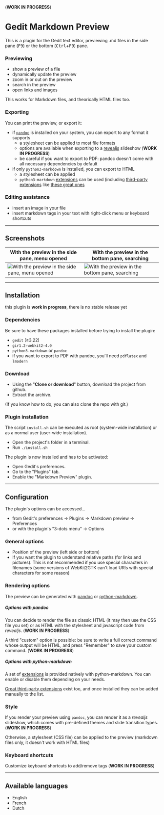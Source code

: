 (**WORK IN PROGRESS**)

# Gedit Markdown Preview

<!-- TODO

- [~] différencier explicitement le chemin d'exécution pour l'ouverture d'un
fichier (reconnaissance format etc.) d'un reload normal
	- [ ] régression : si un doc est ouvert et que c'est désac et qu'on active,
		ça ne réagit pas et on ne peut pas recharger
- reveal js https://github.com/jgm/pandoc/wiki/Using-pandoc-to-produce-reveal.js-slides
	- [ ] prefs
		- [ ] rendu fonctionnel
		- [ ] transitions
		- [ ] numéros de pages
		- [ ] paramètres de thème
	- [ ] export
		- [ ] ne pas désactiver l'entrée quand on exporte
		- [ ] rendu fonctionnel
		- [ ] transitions
		- [ ] numéros de pages
		- [ ] paramètres de thème
- print(doc.get_mime_type(), doc.get_content_type())
- [ ] CSS for admonitions (and other default plugins ?)
	- [ ] and pymdown ??
- [ ] bring back the fullscreen, but better

~     TODO -->

This is a plugin for the Gedit text editor, previewing .md files in the side pane
(<kbd>F9</kbd>) or the bottom (<kbd>Ctrl</kbd>+<kbd>F9</kbd>) pane.

### Previewing

- show a preview of a file
- dynamically update the preview
- zoom in or out on the preview
- search in the preview
- open links and images

This works for Markdown files, and theorically HTML files too.

### Exporting

You can print the preview, or export it:

- if [`pandoc`](https://pandoc.org/) is installed on your system, you can export to any format it supports
	- a stylesheet can be applied to most file formats
	- options are available when exporting to a [revealjs](https://revealjs.com) slideshow (**WORK IN PROGRESS**)
	- be careful if you want to export to PDF: pandoc doesn't come with all necessary dependencies by default
- if only `python3-markdown` is installed, you can export to HTML
	- a stylesheet can be applied
	- `python3-markdown` [extensions](https://python-markdown.github.io/extensions/) can be used (including [third-party extensions](https://github.com/Python-Markdown/markdown/wiki/Third-Party-Extensions) like [these great ones](https://facelessuser.github.io/pymdown-extensions/)

### Editing assistance

- insert an image in your file
- insert markdown tags in your text with right-click menu or keyboard shortcuts

----

## Screenshots

| With the preview in the side pane, menu opened | With the preview in the bottom pane, searching |
|------|------|
| ![With the preview in the side pane, menu opened](https://i.imgur.com/wo2pUrR.png) | ![With the preview in the bottom pane, searching](https://i.imgur.com/NaVogWH.png) |

<!--TODO c'est pas à jour ça-->

----

## Installation

this plugin is **work in progress**, there is no stable release yet

### Dependencies

Be sure to have these packages installed before trying to install the plugin:

- `gedit` (≥3.22)
- `gir1.2-webkit2-4.0`
- `python3-markdown` or `pandoc`
- if you want to export to PDF with pandoc, you'll need `pdflatex` and `lmodern`

### Download

- Using the "**Clone or download**" button, download the project from github.
- Extract the archive.

(If you know how to do, you can also clone the repo with git.)

### Plugin installation

The script `install.sh` can be executed as root (system-wide installation) or as
a normal user (user-wide installation).

- Open the project's folder in a terminal.
- Run `./install.sh`

The plugin is now installed and has to be activated:

- Open Gedit's preferences.
- Go to the "Plugins" tab.
- Enable the "Markdown Preview" plugin.

----

## Configuration

The plugin's options can be accessed…

- from Gedit's preferences → Plugins → Markdown preview → Preferences
- or with the plugin's "3-dots menu" → Options

### General options

- Position of the preview (left side or bottom)
- If you want the plugin to understand relative paths (for links and pictures). This is not recommended if you use special characters in filenames (some versions of WebKit2GTK can't load URIs with special characters for some reason)

### Rendering options

The preview can be generated with [pandoc](https://pandoc.org/) or
[python-markdown](https://python-markdown.github.io/).

##### Options with pandoc

You can decide to render the file as classic HTML (it may then use the CSS file
you set) or as HTML with the stylesheet and javascript code from _revealjs_.
(**WORK IN PROGRESS**)

A third "custom" option is possible: be sure to write a full correct command
whose output will be HTML, and press "Remember" to save your custom command.
(**WORK IN PROGRESS**)

##### Options with python-markdown

A set of [extensions](https://python-markdown.github.io/extensions/) is provided
natively with python-markdown. You can enable or disable them depending on your
needs.

[Great third-party extensions](https://facelessuser.github.io/pymdown-extensions/)
exist too, and once installed they can be added manually to the list.

### Style

If you render your preview using `pandoc`, you can render it as a _revealjs_
slideshow, which comes with pre-defined themes and slide transition types.
(**WORK IN PROGRESS**)

Otherwise, a stylesheet (CSS file) can be applied to the preview (markdown files
only, it doesn't work with HTML files)

### Keyboard shortcuts

Customize keyboard shortcuts to add/remove tags (**WORK IN PROGRESS**)

----

## Available languages

- English
- French
- Dutch

